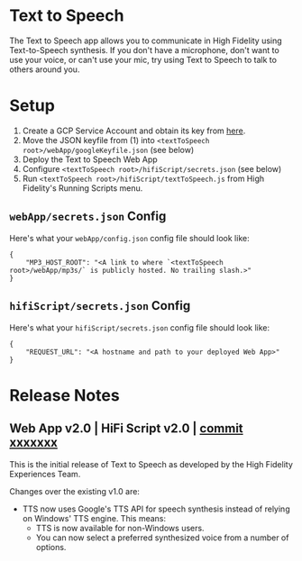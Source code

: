 # Text to Speech
The Text to Speech app allows you to communicate in High Fidelity using Text-to-Speech synthesis. If you don't have a microphone, don't want to use your voice, or can't use your mic, try using Text to Speech to talk to others around you.

# Setup

1. Create a GCP Service Account and obtain its key from [here](https://console.cloud.google.com/apis/credentials/serviceaccountkey).
2. Move the JSON keyfile from (1) into `<textToSpeech root>/webApp/googleKeyfile.json` (see below)
2. Deploy the Text to Speech Web App
3. Configure `<textToSpeech root>/hifiScript/secrets.json` (see below)
4. Run `<textToSpeech root>/hifiScript/textToSpeech.js` from High Fidelity's Running Scripts menu.

## `webApp/secrets.json` Config

Here's what your `webApp/config.json` config file should look like:

```
{
    "MP3_HOST_ROOT": "<A link to where `<textToSpeech root>/webApp/mp3s/` is publicly hosted. No trailing slash.>"
}
```

## `hifiScript/secrets.json` Config

Here's what your `hifiScript/secrets.json` config file should look like:

```
{
    "REQUEST_URL": "<A hostname and path to your deployed Web App>" 
}
```

# Release Notes

## Web App v2.0 | HiFi Script v2.0 | [commit xxxxxxx](https://github.com/highfidelity/hifi-content/commits/xxxxxxx)

This is the initial release of Text to Speech as developed by the High Fidelity Experiences Team.

Changes over the existing v1.0 are:
* TTS now uses Google's TTS API for speech synthesis instead of relying on Windows' TTS engine. This means:
    * TTS is now available for non-Windows users.
    * You can now select a preferred synthesized voice from a number of options.